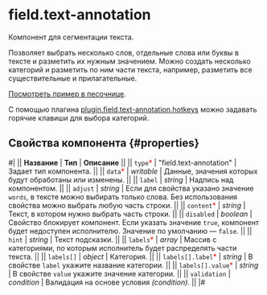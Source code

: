 # field.text-annotation

Компонент для сегментации текста.

Позволяет выбрать несколько слов, отдельные слова или буквы в тексте и разметить их нужным значением. Можно создать несколько категорий и разметить по ним части текста, например, разметить все существительные и прилагательные.

[Посмотреть пример в песочнице](https://clck.ru/TaBDD).

С помощью плагина [plugin.field.text-annotation.hotkeys](plugin.field.text-annotation.hotkeys.md) можно задавать горячие клавиши для выбора категорий.

## Свойства компонента {#properties}

#|
|| **Название** | **Тип** | **Описание** ||
|| `type`<span style="color: red">\*</span> | "field.text-annotation" | Задает тип компонента. ||
|| `data`<span style="color: red">\*</span> | _writable_ | Данные, значения которых будут обработаны или изменены. ||
|| `label` | _string_ | Надпись над компонентом. ||
|| `adjust` | _string_ | Если для свойства указано значение `words`, в тексте можно выбирать только слова. Без использования свойства можно выбрать любую часть строки. ||
|| `content`<span style="color: red">\*</span> | _string_ | Текст, в котором нужно выбрать часть строки. ||
|| `disabled` | _boolean_ | Свойство блокирует компонент. Если указать значение `true`, компонент будет недоступен исполнителю. Значение по умолчанию — `false`. ||
|| `hint` | _string_ | Текст подсказки. ||
|| `labels`<span style="color: red">\*</span> | _array_ | Массив с категориями, по которым исполнитель будет распределять части текста. ||
|| `labels[]` | _object_ | Категория. ||
|| `labels[].label`<span style="color: red">\*</span> | _string_ | В свойстве `label` укажите название категории. ||
|| `labels[].value`<span style="color: red">\*</span> | _string_ | В свойстве `value` укажите значение категории. ||
|| `validation` | _condition_ | Валидация на основе условия _(condition)_. ||
|#
